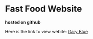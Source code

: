 # Fast Food Website 
**hosted on github**

Here is the link to view webite:
[Gary Blue](https://mazradwan.github.io/GaryBlue/)
